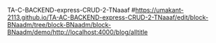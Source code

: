TA-C-BACKEND-express-CRUD-2-TNaaaf
#https://umakant-2113.github.io/TA-AC-BACKEND-express-CRUD-2-TNaaaf/edit/block-BNaadm/tree/block-BNaadm/block-BNaadm/demo/http://localhost:4000/blog/alltitle
